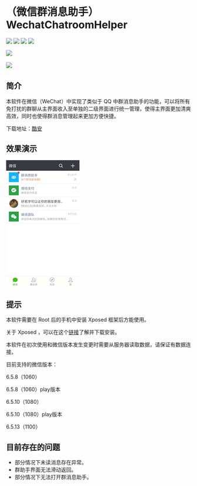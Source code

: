 # （微信群消息助手）WechatChatroomHelper

[![](https://img.shields.io/github/tag/zhudongya123/WechatChatroomHelper.svg?style=flat-square)](https://github.com/zhudongya123/WechatChatroomHelper/tags)
[![](https://img.shields.io/github/release/zhudongya123/WechatChatroomHelper.svg?style=flat-square)](https://github.com/zhudongya123/WechatChatroomHelper/releases)
![](https://img.shields.io/github/forks/zhudongya123/WechatChatroomHelper.svg?style=flat-square)
![](https://img.shields.io/github/stars/zhudongya123/WechatChatroomHelper.svg?style=flat-square)

[![](https://img.shields.io/github/issues/zhudongya123/WechatChatroomHelper.svg?style=flat-square)](https://github.com/zhudongya123/WechatChatroomHelper/issues)

 [![](https://img.shields.io/gitter/room/WechatChatroomHelper/nw.js.svg?style=flat-square)](https://gitter.im/WechatChatroomHelper)

## 简介

本软件在微信（WeChat）中实现了类似于 QQ 中群消息助手的功能，可以将所有免打扰的群聊从主界面收入至单独的二级界面进行统一管理，使得主界面更加清爽高效，同时也使得群消息管理起来更加方便快捷。

下载地址：[酷安](https://www.coolapk.com/apk/com.zdy.project.wechat_chatroom_helper)


## 效果演示

![](resource/GIF1.gif)


## 提示

 本软件需要在 Root 后的手机中安装 Xposed 框架后方能使用。

 关于 Xposed ，可以在这个[链接](http://repo.xposed.info/module/de.robv.android.xposed.installer)了解并下载安装。

 本软件在初次使用和微信版本发生变更时需要从服务器读取数据，请保证有数据连接。

 目前支持的微信版本：

 6.5.8（1060）

 6.5.8（1060）play版本

 6.5.10（1080）

 6.5.10（1080）play版本

 6.5.13（1100）



## 目前存在的问题

- 部分情况下未读消息存在异常。
- 群助手界面无法滑动返回。
- 部分情况下无法打开群消息助手。
